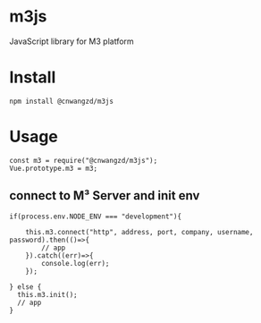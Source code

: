 # m3js
JavaScript library for M3 platform

# Install
```
npm install @cnwangzd/m3js
```

# Usage
```
const m3 = require("@cnwangzd/m3js");
Vue.prototype.m3 = m3;
```

## connect to M³ Server and init env
```
if(process.env.NODE_ENV === "development"){

    this.m3.connect("http", address, port, company, username, password).then(()=>{
        // app
    }).catch((err)=>{
        console.log(err);
    });
  
} else {
  this.m3.init();
  // app
}
```

